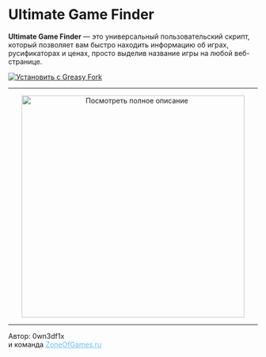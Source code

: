 <div>

# Ultimate Game Finder

**Ultimate Game Finder** — это универсальный пользовательский скрипт, который позволяет вам быстро находить информацию об играх, русификаторах и ценах, просто выделив название игры на любой веб-странице.

<a href="[PLACEHOLDER]">
    <img src="https://img.shields.io/badge/Установить_с-GreasyFork-blue.svg" alt="Установить с Greasy Fork">
</a>

---

<div align="center">
  <a href="[PLACEHOLDER]" title="Посмотреть полное описание функций">
    <img src="https://i.imgur.com/xHlfHv2.png" alt="Посмотреть полное описание" width="450">
  </a>
</div>

---

<p>Автор: 0wn3df1x<br>и команда <a href="https://www.zoneofgames.ru" style="color:#67c1f5;">ZoneOfGames.ru</a></p>

</div>
